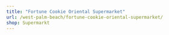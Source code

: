 ```yaml
---
title: "Fortune Cookie Oriental Supermarket"
url: /west-palm-beach/fortune-cookie-oriental-supermarket/
shop: Supermarkt
---
```

